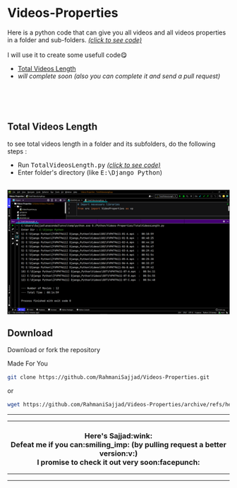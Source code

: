 # Videos-Properties

Here is a python code that can give you all videos and all videos properties in a folder and sub-folders.
*<a href=https://github.com/RahmaniSajjad/Videos-Properties/tree/main/src>(click to see code)</a>*
<br>
<br>
I will use it to create some usefull code:yum:
<br>
- <a href= https://github.com/RahmaniSajjad/Videos-Properties#total-videos-length>Total Videos Length</a>
- *will complete soon (also you can complete it and send a pull request)*

<br>
<br>
<br>


## Total Videos Length
to see total videos length in a folder and its subfolders, do the following steps :
- Run <tt>TotalVideosLength.py</tt> *<a href= https://github.com/RahmaniSajjad/Videos-Properties/blob/main/TotalVideosLength.py>(click to see code)</a>*
- Enter folder's directory (like <tt>E:\Django Python</tt>)

<br>

<img src="https://github.com/RahmaniSajjad/Videos-Properties/blob/ae0a6e903e5f2aca9500454f27477f7115f5dd9d/images/Total%20Videos%20Length.png?raw=true" align="center" alt="github.com/RahmaniSajjad/Videos-Properties" />

<br>

## Download
Download or fork the repository

Made For You
```sh
git clone https://github.com/RahmaniSajjad/Videos-Properties.git
```
or
```sh
wget https://github.com/RahmaniSajjad/Videos-Properties/archive/refs/heads/main.zip
```


---
---
<h3 align=center>
Here's Sajjad:wink:
<br>
Defeat me if you can:smiling_imp: (by pulling request a better version:v:)
<br>
I promise to check it out very soon:facepunch:
</h3>

---
---
